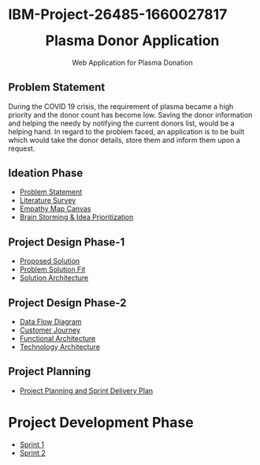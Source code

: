 # IBM-Project-26485-1660027817
<p align="center" style="margin-bottom: 0px !important;">
</p>
<h1 align="center" style="margin-top: 0px;">Plasma Donor Application</h1>

<p align="center" >Web Application for Plasma Donation</p>

## Problem Statement

During the COVID 19 crisis, the requirement of plasma became a high priority and the donor count has become low. Saving the donor information and helping the needy by notifying the current donors list, would be a helping hand. In regard to the problem faced, an application is to be built which would take the donor details, store them and inform them upon a request.

## Ideation Phase

* [Problem Statement]()
* [Literature Survey]()
* [Empathy Map Canvas](https://github.com/IBM-EPBL/IBM-Project-26485-1660027817/blob/main/PreDevelopment/IdeationPhase/Plasma%20Donor%20Empathy%20Map.png)
* [Brain Storming & Idea Prioritization]()

## Project Design Phase-1

* [Proposed Solution](https://github.com/IBM-EPBL/IBM-Project-26485-1660027817/blob/main/PreDevelopment/ProjectDesignPhase%20-%201/Proposed%20solution.pdf)
* [Problem Solution Fit](https://github.com/IBM-EPBL/IBM-Project-26485-1660027817/blob/main/PreDevelopment/ProjectDesignPhase%20-%201/Problem-Solution%20Fit.pdf)
* [Solution Architecture](https://github.com/IBM-EPBL/IBM-Project-26485-1660027817/blob/main/PreDevelopment/ProjectDesignPhase%20-%201/SOLUTION%20ARCHITECTURE.pdf)

## Project Design Phase-2
* [Data Flow Diagram](https://github.com/IBM-EPBL/IBM-Project-26485-1660027817/blob/main/PreDevelopment/ProjectDesignPhase%20-%202/Data%20Flow%20Diagram.pdf)
* [Customer Journey](https://github.com/IBM-EPBL/IBM-Project-26485-1660027817/blob/main/PreDevelopment/ProjectDesignPhase%20-%202/Customer%20Jorney.pdf)
* [Functional Architecture](https://github.com/IBM-EPBL/IBM-Project-26485-1660027817/blob/main/PreDevelopment/ProjectDesignPhase%20-%202/Functional%20Architecture.pdf)
* [Technology Architecture](https://github.com/IBM-EPBL/IBM-Project-26485-1660027817/blob/main/PreDevelopment/ProjectDesignPhase%20-%202/Technology%20Stack.pdf)

## Project Planning
* [Project Planning and Sprint Delivery Plan](https://github.com/IBM-EPBL/IBM-Project-26485-1660027817/blob/main/PreDevelopment/ProjectPlanning/Project%20Planning%20Template.pdf)

# Project Development Phase
* [Sprint 1](https://github.com/IBM-EPBL/IBM-Project-26485-1660027817/tree/main/ProjectDevelopment/Sprint%201)
* [Sprint 2](https://github.com/IBM-EPBL/IBM-Project-26485-1660027817/tree/main/ProjectDevelopment/Sprint%202)
